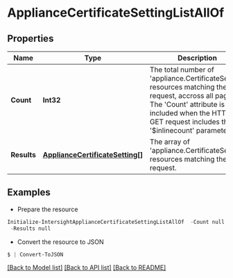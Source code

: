 # ApplianceCertificateSettingListAllOf
## Properties

Name | Type | Description | Notes
------------ | ------------- | ------------- | -------------
**Count** | **Int32** | The total number of &#39;appliance.CertificateSetting&#39; resources matching the request, accross all pages. The &#39;Count&#39; attribute is included when the HTTP GET request includes the &#39;$inlinecount&#39; parameter. | [optional] 
**Results** | [**ApplianceCertificateSetting[]**](ApplianceCertificateSetting.md) | The array of &#39;appliance.CertificateSetting&#39; resources matching the request. | [optional] 

## Examples

- Prepare the resource
```powershell
Initialize-IntersightApplianceCertificateSettingListAllOf  -Count null `
 -Results null
```

- Convert the resource to JSON
```powershell
$ | Convert-ToJSON
```

[[Back to Model list]](../README.md#documentation-for-models) [[Back to API list]](../README.md#documentation-for-api-endpoints) [[Back to README]](../README.md)

